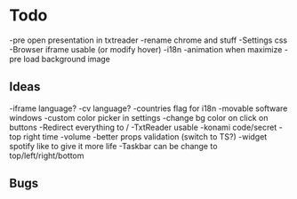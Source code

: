 # Todo

-pre open presentation in txtreader
-rename chrome and stuff
-Settings css
-Browser iframe usable (or modify hover)
-i18n
-animation when maximize
-pre load background image

## Ideas

-iframe language?
-cv language?
-countries flag for i18n
-movable software windows
-custom color picker in settings
-change bg color on click on buttons
-Redirect everything to /
-TxtReader usable
-konami code/secret
-top right time
-volume
-better props validation (switch to TS?)
-widget spotify like to give it more life
-Taskbar can be change to top/left/right/bottom

## Bugs

